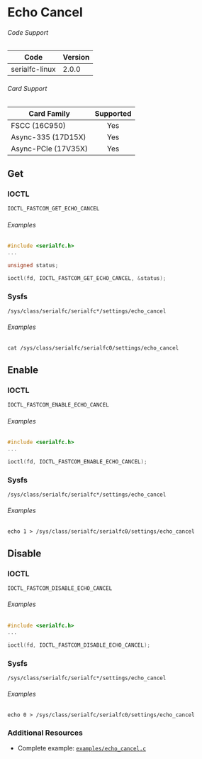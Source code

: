 # Echo Cancel

###### Code Support
| Code | Version |
| ---- | ------- |
| serialfc-linux | 2.0.0 |

###### Card Support
| Card Family | Supported |
| ----------- |:-----:|
| FSCC (16C950) | Yes |
| Async-335 (17D15X) | Yes |
| Async-PCIe (17V35X) | Yes |


## Get
### IOCTL
```c
IOCTL_FASTCOM_GET_ECHO_CANCEL
```

###### Examples
```c
#include <serialfc.h>
...

unsigned status;

ioctl(fd, IOCTL_FASTCOM_GET_ECHO_CANCEL, &status);
```

### Sysfs
```
/sys/class/serialfc/serialfc*/settings/echo_cancel
```

###### Examples
```
cat /sys/class/serialfc/serialfc0/settings/echo_cancel
```


## Enable
### IOCTL
```c
IOCTL_FASTCOM_ENABLE_ECHO_CANCEL
```

###### Examples
```c
#include <serialfc.h>
...

ioctl(fd, IOCTL_FASTCOM_ENABLE_ECHO_CANCEL);
```

### Sysfs
```
/sys/class/serialfc/serialfc*/settings/echo_cancel
```

###### Examples
```
echo 1 > /sys/class/serialfc/serialfc0/settings/echo_cancel
```


## Disable
### IOCTL
```c
IOCTL_FASTCOM_DISABLE_ECHO_CANCEL
```

###### Examples
```c
#include <serialfc.h>
...

ioctl(fd, IOCTL_FASTCOM_DISABLE_ECHO_CANCEL);
```

### Sysfs
```
/sys/class/serialfc/serialfc*/settings/echo_cancel
```

###### Examples
```
echo 0 > /sys/class/serialfc/serialfc0/settings/echo_cancel
```


### Additional Resources
- Complete example: [`examples/echo_cancel.c`](../examples/echo_cancel.c)
